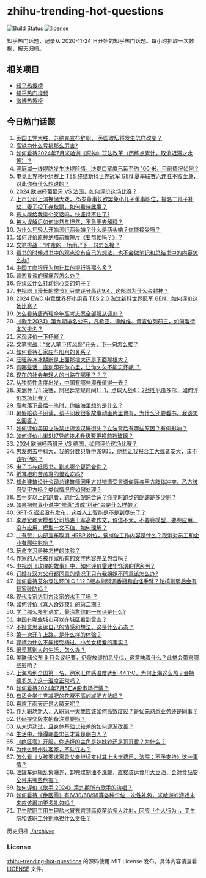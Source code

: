 # zhihu-trending-hot-questions

[![Build Status](https://github.com/justjavac/zhihu-trending-hot-questions/workflows/ci/badge.svg?branch=master)](https://github.com/justjavac/zhihu-trending-hot-questions/actions)
[![license](https://img.shields.io/github/license/justjavac/zhihu-trending-hot-questions)](https://github.com/justjavac/zhihu-trending-hot-questions/blob/master/LICENSE)

知乎热门话题，记录从 2020-11-24
日开始的知乎热门话题。每小时抓取一次数据，按天[归档](./archives)。

## 相关项目

- [知乎热搜榜](https://github.com/justjavac/zhihu-trending-top-search)
- [知乎热门视频](https://github.com/justjavac/zhihu-trending-hot-video)
- [微博热搜榜](https://github.com/justjavac/weibo-trending-hot-search)

## 今日热门话题

<!-- BEGIN -->
<!-- 最后更新时间 Sat Jul 06 2024 06:20:06 GMT+0800 (China Standard Time) -->

1. [英国工党大胜，苏纳克宣布辞职， 英国政坛将发生怎样改变？](https://www.zhihu.com/question/660784604)
1. [高铁为什么亏损那么厉害?](https://www.zhihu.com/question/347190494)
1. [如何看待2024年7月米哈游《原神》玩法改革（历练点累计，取消迟滞之水等）？](https://www.zhihu.com/question/660819469)
1. [洞庭湖一线堤防发生决堤险情，决堤口宽度已延至约 100 米，目前情况如何？](https://www.zhihu.com/question/660838142)
1. [电竞世界杯小组赛上 TES 终结新科世界冠军 GEN 夏季联赛六连胜不败金身，对此你有什么想说的？](https://www.zhihu.com/question/660850258)
1. [2024 欧洲杯葡萄牙 VS 法国，如何评价这场比赛？](https://www.zhihu.com/question/660706868)
1. [上市公司上演换储大戏，75岁董事长欲罢免小儿子董事职位，提名二儿子补缺，妻子投下弃权票，如何看待此事？](https://www.zhihu.com/question/660743458)
1. [有人能给我讲个笑话吗，快坚持不住了?](https://www.zhihu.com/question/655913889)
1. [被人误解后如何淡然与坦然，不急于去解释？](https://www.zhihu.com/question/35851321)
1. [为什么年轻人开始流行两头婚？什么是两头婚？你能接受吗？](https://www.zhihu.com/question/660813892)
1. [如何评价原神纳塔前瞻短片《要帮忙吗？》？](https://www.zhihu.com/question/660840918)
1. [文笔挑战：“昨夜的一场雨，”下一句怎么接？](https://www.zhihu.com/question/660618434)
1. [看书的时候对书中的观点没有自己的想法，也不会做笔记和总结书中的内容怎么办?](https://www.zhihu.com/question/660752847)
1. [中国工商银行为何比其他银行强那么多？](https://www.zhihu.com/question/26101777)
1. [谈恋爱谈的很痛苦怎么办？](https://www.zhihu.com/question/660516897)
1. [你读过什么打动你心灵的句子？](https://www.zhihu.com/question/657997904)
1. [电视剧《漫长的季节》豆瓣评分高达9.4，这部剧为什么会封神？](https://www.zhihu.com/question/599909070)
1. [2024 EWC 电竞世界杯小组赛 TES 2:0 淘汰新科世界冠军 GEN，如何评价这场比赛？](https://www.zhihu.com/question/660846336)
1. [怎么看待唐尚珺今年高考志愿全部服从调剂？](https://www.zhihu.com/question/660656688)
1. [《歌手2024》第九期排名公布，凡希亚、谭维维、黄宣位列前三，如何看待本次排名？](https://www.zhihu.com/question/660844462)
1. [客观评价一下杨幂？](https://www.zhihu.com/question/660200091)
1. [文笔挑战：“文人笔下传风骨”开头，下一句怎么接？](https://www.zhihu.com/question/660721027)
1. [如何看待石家庄与阳泉的关系？](https://www.zhihu.com/question/660754320)
1. [旺旺碎冰冰掰断是上面那根大还是下面那根大？](https://www.zhihu.com/question/660744975)
1. [有哪些话一直刻印在你心里，让你久久不能忘怀呢 ？](https://www.zhihu.com/question/660450475)
1. [现在的社会年轻人的出路在哪里？？？](https://www.zhihu.com/question/660663004)
1. [从独特性角度出发，中国有哪些瀑布值得一去？](https://www.zhihu.com/question/660620468)
1. [美洲杯 1/4 决赛，阿根廷常规时间1：1，点球大战4：2战胜厄瓜多尔，如何评价本场比赛？](https://www.zhihu.com/question/660795344)
1. [高考落下最后一笔时，你脑海里想的是什么？](https://www.zhihu.com/question/657492290)
1. [暑假陪孩子阅读，孩子问我很多故事动画片里也有，为什么还要看书，我该怎么回答？](https://www.zhihu.com/question/660702787)
1. [如何评价美国立法禁止流浪汉睡街头？立法背后有哪些原因？有何影响？](https://www.zhihu.com/question/660529777)
1. [如何评价小米SU7导航技术升级要更换前挡玻璃？](https://www.zhihu.com/question/660595465)
1. [2024 欧洲杯西班牙 VS 德国，如何评价这场比赛？](https://www.zhihu.com/question/660706866)
1. [男友想去中科大，我的分数只够中游985，他想让我报合工大或者安大，该不该听他的？](https://www.zhihu.com/question/660758404)
1. [电子书与纸质书，到底哪个更适合你？](https://www.zhihu.com/question/660462759)
1. [折耳根和苦瓜真的很难吃吗?](https://www.zhihu.com/question/659700228)
1. [知名建筑设计公司总建筑师因甲方过错遭受言语侮辱与甲方肢体冲突，乙方该忍受甲方吗？类似情况应如何处理？](https://www.zhihu.com/question/660692725)
1. [五十岁以上的跑者，跑什么配速合适？你平时跑步的配速是多少呢？](https://www.zhihu.com/question/657639060)
1. [如果把修真小说中“修真”改成“科研”会是什么样的？](https://www.zhihu.com/question/660705082)
1. [GPT-5 迟迟没有发布，这类人工智能是不是到尽头了？](https://www.zhihu.com/question/660290529)
1. [李彦宏称大模型公司热衷于写高考作文，价值不大，不要卷模型，要卷应用，没有应用，模型一文不值，如何理解？](https://www.zhihu.com/question/660743446)
1. [「有赞」内部宣布取消 HRBP 岗位，该岗位工作内容是什么？取消对员工和企业有哪些影响？](https://www.zhihu.com/question/660742414)
1. [玩命学习是种怎样的体验？](https://www.zhihu.com/question/35378591)
1. [作家的人格被作家所有的文字内容完全包含吗？](https://www.zhihu.com/question/658407060)
1. [电视剧《玫瑰的故事》中，如何评价霍建华饰演的傅家明？](https://www.zhihu.com/question/659309532)
1. [订婚在双方父母都同意的情况下只有我姐姐不同意该怎么办?](https://www.zhihu.com/question/660571883)
1. [如何看待艾尔登法环DLC 1.12.3版本削弱调香瓶和血怪手臂？轮椅削弱后会有玩家破防吗？](https://www.zhihu.com/question/660739594)
1. [现代汝窑达到古汝窑的水平了吗 ？](https://www.zhihu.com/question/29840836)
1. [如何评价《喜人奇妙夜》的第二期？](https://www.zhihu.com/question/660699730)
1. [学了那么多年语文，最治愈你的一句诗是什么?](https://www.zhihu.com/question/660732901)
1. [中国有哪些城市可以在城区看到雪山？](https://www.zhihu.com/question/660620462)
1. [不好意思表达自己的情感和想法，这是什么心态？](https://www.zhihu.com/question/660475066)
1. [第一次开车上路，是什么样的体验？](https://www.zhihu.com/question/655246627)
1. [郭靖为什么不能接受杨过、小龙女相爱的事实？](https://www.zhihu.com/question/561749165)
1. [很羡慕别人的生活，怎么办？](https://www.zhihu.com/question/660689261)
1. [美联储公布 6 月会议纪要，仍将放缓加息步伐，这意味着什么？此举会带来哪些影响？](https://www.zhihu.com/question/660696167)
1. [上海热到全国第一名，徐家汇体感温度达到 44.1℃，为何上海这么热？会持续多久？这一温度正常吗？](https://www.zhihu.com/question/660720121)
1. [如何看待2024年7月5日A股市场行情？](https://www.zhihu.com/question/660687317)
1. [有适合学生党减肥的花费不高的减肥方法吗？](https://www.zhihu.com/question/660384333)
1. [喜欢下雨天还是大晴天呢？](https://www.zhihu.com/question/655339819)
1. [作为职场新人，入职第一天我应该如何高效度过？是优先熟悉业务还是同事？](https://www.zhihu.com/question/658821436)
1. [代码提交版本的备注重要吗？](https://www.zhihu.com/question/659970119)
1. [从未运动过，且身体基础比较差的如何逐渐改善？](https://www.zhihu.com/question/660445176)
1. [生活中，懂得哪些忠告才算是明白人？](https://www.zhihu.com/question/577521411)
1. [《绝区零》开服，你选择的主角是妹妹铃还是哥哥哲？为什么？](https://www.zhihu.com/question/660705670)
1. [为什么赣州认客家，不认江右？](https://www.zhihu.com/question/655223698)
1. [怎么看《女孩要求离异父亲继续支付其上大学费用，法院：不予支持》这一事情？](https://www.zhihu.com/question/660778807)
1. [油罐车运输乱象曝光，卸完煤制油不洗罐，直接装运食用大豆油，会对食品安全带来哪些危害？](https://www.zhihu.com/question/660511510)
1. [如何评价《歌手 2024》第九期所有歌手的演唱？](https://www.zhihu.com/question/660815890)
1. [如何看待《绝区零》有6/30/68/98等各种价位一次性礼包，米哈游的游戏未来应该增加更多礼包吗？](https://www.zhihu.com/question/660692944)
1. [卫生院职工用生理盐水冒充宫颈癌疫苗给多人注射，回应「个人行为」，卫生院和该职工分别承担什么责任？](https://www.zhihu.com/question/660779020)

<!-- END -->

历史归档 [./archives](./archives)

### License

[zhihu-trending-hot-questions](https://github.com/justjavac/zhihu-trending-hot-questions)
的源码使用 MIT License 发布。具体内容请查看 [LICENSE](./LICENSE) 文件。
